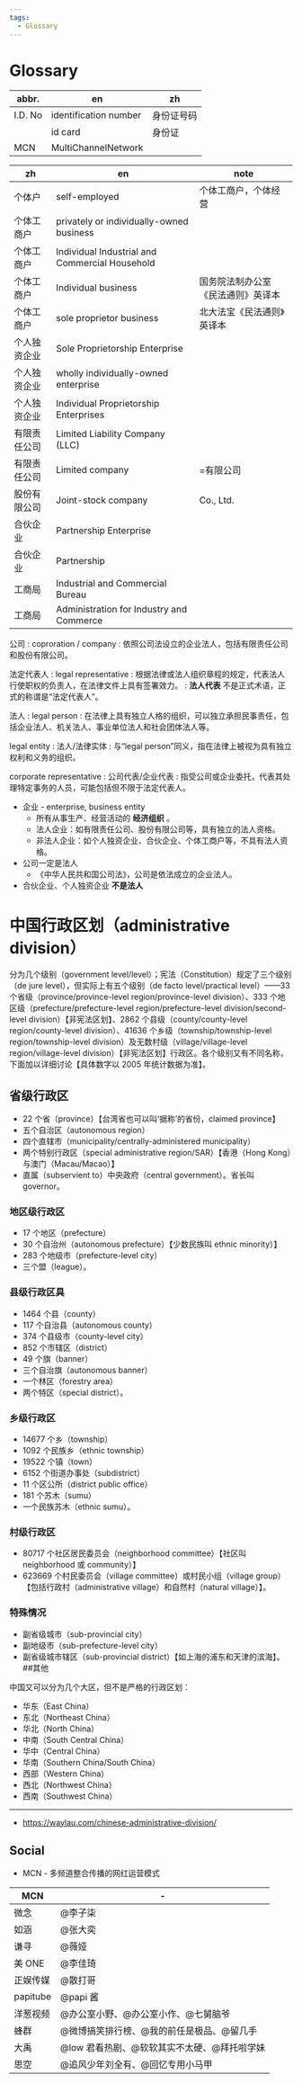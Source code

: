 ```yaml
---
tags:
  - Glossary
---
```


# Glossary

| abbr.   | en                    | zh         |
| ------- | --------------------- | ---------- |
| I.D. No | identification number | 身份证号码 |
|         | id card               | 身份证     |
| MCN     | MultiChannelNetwork   |

| zh           | en                                             | note                               |
| ------------ | ---------------------------------------------- | ---------------------------------- |
| 个体户       | self-employed                                  | 个体工商户，个体经营               |
| 个体工商户   | privately or individually-owned business       |
| 个体工商户   | Individual Industrial and Commercial Household |
| 个体工商户   | Individual business                            | 国务院法制办公室《民法通则》英译本 |
| 个体工商户   | sole proprietor business                       | 北大法宝《民法通则》英译本         |
| 个人独资企业 | Sole Proprietorship Enterprise                 |
| 个人独资企业 | wholly individually-owned enterprise           |
| 个人独资企业 | Individual Proprietorship Enterprises          |
| 有限责任公司 | Limited Liability Company (LLC)                |
| 有限责任公司 | Limited company                                | =有限公司                          |
| 股份有限公司 | Joint-stock company                            | Co., Ltd.                          |
| 合伙企业     | Partnership Enterprise                         |
| 合伙企业     | Partnership                                    |
| 工商局       | Industrial and Commercial Bureau               |
| 工商局       | Administration for Industry and Commerce       |

公司
: coproration / company
: 依照公司法设立的企业法人，包括有限责任公司和股份有限公司。

法定代表人
: legal representative
: 根据法律或法人组织章程的规定，代表法人行使职权的负责人，在法律文件上具有签署效力。
: **法人代表** 不是正式术语，正式的称谓是“法定代表人”。

法人
: legal person
: 在法律上具有独立人格的组织，可以独立承担民事责任，包括企业法人、机关法人、事业单位法人和社会团体法人等。

legal entity
: 法人/法律实体
: 与“legal person”同义，指在法律上被视为具有独立权利和义务的组织。

corporate representative
: 公司代表/企业代表
: 指受公司或企业委托，代表其处理特定事务的人员，可能包括但不限于法定代表人。

- 企业 - enterprise, business entity
  - 所有从事生产、经营活动的 **经济组织** 。
  - 法人企业：如有限责任公司、股份有限公司等，具有独立的法人资格。
  - 非法人企业：如个人独资企业、合伙企业、个体工商户等，不具有法人资格。
- 公司一定是法人
  - 《中华人民共和国公司法》，公司是依法成立的企业法人。
- 合伙企业、个人独资企业 **不是法人**

# 中国行政区划（administrative division）

分为几个级别（government level/level）；宪法（Constitution）规定了三个级别（de jure level），但实际上有五个级别（de facto level/practical level）——33 个省级（province/province-level region/province-level division）、333 个地区级（prefecture/prefecture-level region/prefecture-level division/second-level division）【非宪法区划】、2862 个县级（county/county-level region/county-level division）、41636 个乡级（township/township-level region/township-level division）及无数村级（village/village-level region/village-level division）【非宪法区划】行政区。各个级别又有不同名称，下面加以详细讨论【具体数字以 2005 年统计数据为准】。

## 省级行政区

- 22 个省（province）【台湾省也可以叫‘据称’的省份，claimed province】
- 五个自治区（autonomous region）
- 四个直辖市（municipality/centrally-administered municipality）
- 两个特别行政区（special administrative region/SAR）【香港（Hong Kong）与澳门（Macau/Macao）】
- 直属（subservient to）中央政府（central government）。省长叫 governor。

### 地区级行政区

- 17 个地区（prefecture）
- 30 个自治州（autonomous prefecture）【少数民族叫 ethnic minority）】
- 283 个地级市（prefecture-level city）
- 三个盟（league）。

### 县级行政区具

- 1464 个县（county）
- 117 个自治县（autonomous county）
- 374 个县级市（county-level city）
- 852 个市辖区（district）
- 49 个旗（banner）
- 三个自治旗（autonomous banner）
- 一个林区（forestry area）
- 两个特区（special district）。

### 乡级行政区

- 14677 个乡（township）
- 1092 个民族乡（ethnic township）
- 19522 个镇（town）
- 6152 个街道办事处（subdistrict）
- 11 个区公所（district public office）
- 181 个苏木（sumu）
- 一个民族苏木（ethnic sumu）。

### 村级行政区

- 80717 个社区居民委员会（neighborhood committee）【社区叫 neighborhood 或 community）】
- 623669 个村民委员会（village committee）或村民小组（village group）【包括行政村（administrative village）和自然村（natural village）】。

### 特殊情况

- 副省级城市（sub-provincial city）
- 副地级市（sub-prefecture-level city）
- 副省级城市辖区（sub-provincial district）【如上海的浦东和天津的滨海】。 ##其他

中国又可以分为几个大区，但不是严格的行政区划：

- 华东（East China）
- 东北（Northeast China）
- 华北（North China）
- 中南（South Central China）
- 华中（Central China）
- 华南（Southern China/South China）
- 西部（Western China）
- 西北（Northwest China）
- 西南（Southwest China）

---

- https://waylau.com/chinese-administrative-division/

## Social

- MCN - 多频道整合传播的网红运营模式

| MCN      | -                                           |
| -------- | ------------------------------------------- |
| 微念     | @李子柒                                     |
| 如涵     | @张大奕                                     |
| 谦寻     | @薇娅                                       |
| 美 ONE   | @李佳琦                                     |
| 正娱传媒 | @散打哥                                     |
| papitube | @papi 酱                                    |
| 洋葱视频 | @办公室小野、@办公室小作、@七舅脑爷         |
| 蜂群     | @微博搞笑排行榜、@我的前任是极品、@留几手   |
| 大禹     | @low 君看热剧、@软软其实不太硬、@拜托啦学妹 |
| 思空     | @追风少年刘全有、@回忆专用小马甲            |
